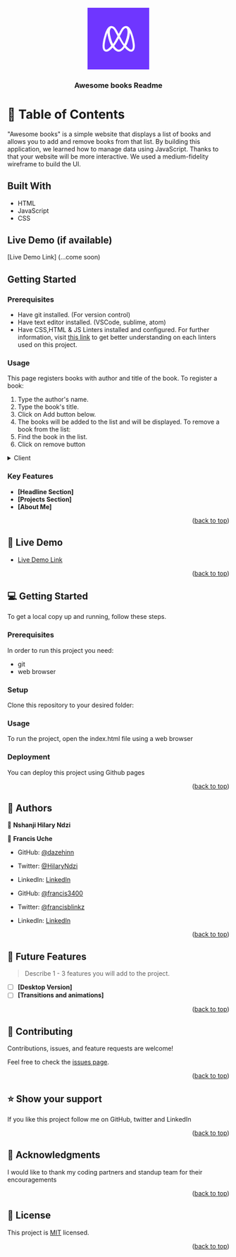 <a name="readme-top"></a>

<div align="center">

  <img src="./img/microverse-logo.png" alt="logo" width="140"  height="auto" />
  <br/>

  <h3><b>Awesome books Readme</b></h3>

</div>



# 📗 Table of Contents
"Awesome books" is a simple website that displays a list of books and allows you to add and remove books from that list. By building this application, we learned how to manage data using JavaScript. Thanks to that your website will be more interactive. We used a medium-fidelity wireframe to build the UI.
## Built With
- HTML
- JavaScript
- CSS

## Live Demo (if available)

[Live Demo Link] (...come soon)


## Getting Started
### Prerequisites
* Have git installed. (For version control)
* Have text editor installed. (VSCode, sublime, atom)
* Have CSS,HTML & JS Linters installed and configured. For further information, visit [this link](https://github.com/microverseinc/linters-config/blob/master/README.md) to get better understanding on each linters used on this project.
### Usage
This page registers books with author and title of the book. To register a book:
1. Type the author's name.
2. Type the book's title.
3. Click on Add button below.
4. The books will be added to the list and will be displayed.
To remove a book from the list:
1. Find the book in the list.
2. Click on remove button

<details>
  <summary>Client</summary>
  <ul>
    <li>HTML</li>
    <li>CSS</li>
  </ul>
</details>



### Key Features <a name="key-features"></a>

- **[Headline Section]**
- **[Projects Section]**
- **[About Me]**


<p align="right">(<a href="#readme-top">back to top</a>)</p>

## 🚀 Live Demo <a name="live-demo"></a>

- [Live Demo Link](https://dazehinn.github.io/personal-portfolio/)

<p align="right">(<a href="#readme-top">back to top</a>)</p>



## 💻 Getting Started <a name="getting-started"></a>

To get a local copy up and running, follow these steps.

### Prerequisites

In order to run this project you need:

- git
- web browser

### Setup

Clone this repository to your desired folder:


### Usage

To run the project, open the index.html file using a web browser

### Deployment

You can deploy this project using Github pages


<p align="right">(<a href="#readme-top">back to top</a>)</p>




## 👥 Authors <a name="authors"></a>

👤 **Nshanji Hilary Ndzi**

👤 **Francis Uche**

- GitHub: [@dazehinn](https://github.com/dazehinn)
- Twitter: [@HilaryNdzi](https://twitter.com/HilaryNdzi)
- LinkedIn: [LinkedIn](https://www.linkedin.com/in/nshanji-hilary-ndzi-b3b8a1256/)


- GitHub: [@francis3400](https://github.com/francis3400)
- Twitter: [@francisblinkz](https://twitter.com/francisblinkz)
- LinkedIn: [LinkedIn](https://www.linkedin.com/in/francis-uche-888675213/)


<p align="right">(<a href="#readme-top">back to top</a>)</p>



## 🔭 Future Features <a name="future-features"></a>

> Describe 1 - 3 features you will add to the project.

- [ ] **[Desktop Version]**
- [ ] **[Transitions and animations]**

<p align="right">(<a href="#readme-top">back to top</a>)</p>



## 🤝 Contributing <a name="contributing"></a>

Contributions, issues, and feature requests are welcome!

Feel free to check the [issues page](../../issues/).

<p align="right">(<a href="#readme-top">back to top</a>)</p>


## ⭐️ Show your support <a name="support"></a>

If you like this project follow me on GitHub, twitter and LinkedIn

<p align="right">(<a href="#readme-top">back to top</a>)</p>



## 🙏 Acknowledgments <a name="acknowledgements"></a>

I would like to thank my coding partners and standup team for their encouragements

<p align="right">(<a href="#readme-top">back to top</a>)</p>



## 📝 License <a name="license"></a>

This project is [MIT](./LICENSE) licensed.


<p align="right">(<a href="#readme-top">back to top</a>)</p>
